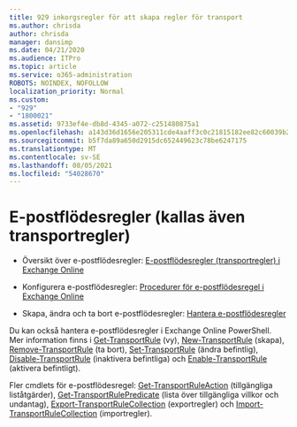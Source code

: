 ```yaml
---
title: 929 inkorgsregler för att skapa regler för transport
ms.author: chrisda
author: chrisda
manager: dansimp
ms.date: 04/21/2020
ms.audience: ITPro
ms.topic: article
ms.service: o365-administration
ROBOTS: NOINDEX, NOFOLLOW
localization_priority: Normal
ms.custom:
- "929"
- "1800021"
ms.assetid: 9733ef4e-db8d-4345-a072-c251480875a1
ms.openlocfilehash: a143d36d1656e205311cde4aaff3c0c21815182ee82c60039b2219addac218cb
ms.sourcegitcommit: b5f7da89a650d2915dc652449623c78be6247175
ms.translationtype: MT
ms.contentlocale: sv-SE
ms.lasthandoff: 08/05/2021
ms.locfileid: "54028670"
---
```

# <a name="mail-flow-rules-also-known-as-transport-rules"></a>E-postflödesregler (kallas även transportregler)

- Översikt över e-postflödesregler: [E-postflödesregler (transportregler) i Exchange Online](https://technet.microsoft.com/library/jj919238.aspx)

- Konfigurera e-postflödesregler: [Procedurer för e-postflödesregel i Exchange Online](https://technet.microsoft.com/library/dn600436.aspx)

- Skapa, ändra och ta bort e-postflödesregler: [Hantera e-postflödesregler](https://technet.microsoft.com/library/jj657505.aspx)

Du kan också hantera e-postflödesregler i Exchange Online PowerShell. Mer information finns i [Get-TransportRule](https://docs.microsoft.com/powershell/module/exchange/policy-and-compliance/get-transportrule) (vy), [New-TransportRule](https://docs.microsoft.com/powershell/module/exchange/policy-and-compliance/new-transportrule) (skapa), [Remove-TransportRule](https://docs.microsoft.com/powershell/module/exchange/policy-and-compliance/remove-transportrule) (ta bort), [Set-TransportRule](https://docs.microsoft.com/powershell/module/exchange/policy-and-compliance/set-transportrule) (ändra befintlig), [Disable-TransportRule](https://docs.microsoft.com/powershell/module/exchange/policy-and-compliance/disable-transportrule) (inaktivera befintliga) och [Enable-TransportRule](https://docs.microsoft.com/powershell/module/exchange/policy-and-compliance/enable-transportrule) (aktivera befintligt).

Fler cmdlets för e-postflödesregel: [Get-TransportRuleAction](https://docs.microsoft.com/powershell/module/exchange/policy-and-compliance/get-transportruleaction) (tillgängliga liståtgärder), [Get-TransportRulePredicate](https://docs.microsoft.com/powershell/module/exchange/policy-and-compliance/get-transportrulepredicate) (lista över tillgängliga villkor och undantag), [Export-TransportRuleCollection](https://docs.microsoft.com/powershell/module/exchange/policy-and-compliance/export-transportrulecollection) (exportregler) och [Import-TransportRuleCollection](https://docs.microsoft.com/powershell/module/exchange/policy-and-compliance/import-transportrulecollection) (importregler).
